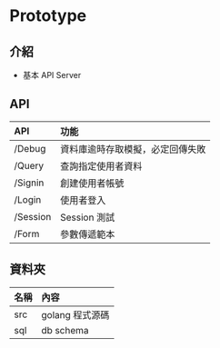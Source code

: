 # Prototype

## 介紹

- 基本 API Server 

## API

| API | 功能 |
|:--|:--|
|/Debug|資料庫逾時存取模擬，必定回傳失敗|
|/Query|查詢指定使用者資料|
|/Signin|創建使用者帳號|
|/Login|使用者登入|
|/Session|Session 測試|
|/Form|參數傳遞範本|


## 資料夾

| 名稱 | 內容 |
|:--|:--|
|src|golang 程式源碼|
|sql|db schema|
    
